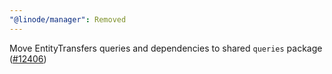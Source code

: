 ```yaml
---
"@linode/manager": Removed
---
```


Move EntityTransfers queries and dependencies to shared `queries` package ([#12406](https://github.com/linode/manager/pull/12406))

